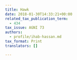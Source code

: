 ```yaml
---
title: Hawk
date: 2018-01-30T14:33:21+00:00
related_tax_publication_term:
  - 434
tax_issue: AGNI 73
authors:
  - profile/ihab-hassan.md
tax_format: Print
translators: []

---
```

